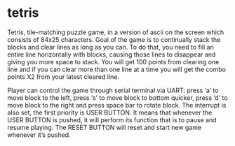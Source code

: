 # tetris
Tetris, tile-matching puzzle game, in a version of ascii on the screen which consists of 84x25 characters. Goal of the game is to continually stack the blocks and clear lines as long as you can. To do that, you need to fill an entire line horizontally with blocks, causing those lines to disappear and giving you more space to stack. You will get 100 points from clearing one line and if you can clear more than one line at a time you will get the combo points X2 from your latest cleared line.


Player can control the game through serial terminal via UART: press ‘a’ to move block to the left, press ‘s’ to move block to bottom quicker, press ‘d’ to move block to the right and press space bar to rotate block. The interrupt is also set, the first priority is USER BUTTON. It means that whenever the USER BUTTON is pushed, it will perform its function that is to pause and resume playing. The RESET BUTTON will reset and start new game whenever it’s pushed.
